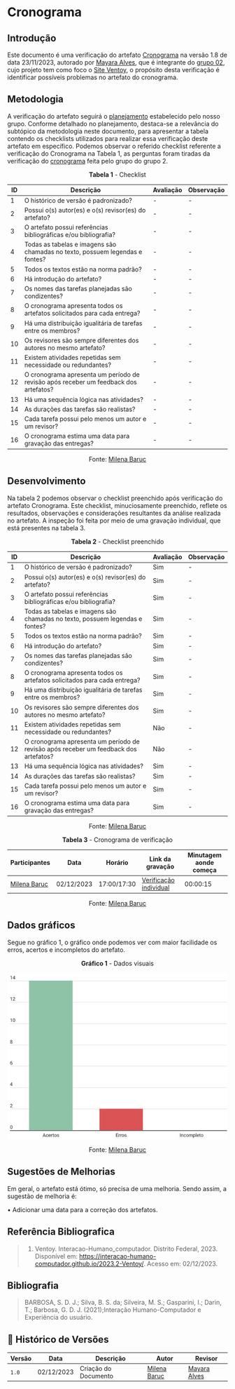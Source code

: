 # Cronograma

## Introdução

Este documento é uma verificação do artefato [Cronograma](../../planejamento/cronograma.md) na versão 1.8 de data 23/11/2023, autorado por [Mayara Alves](https://github.com/Mayara-tech), que é integrante do [grupo 02](https://github.com/Mayara-tech), cujo projeto tem como foco o [Site Ventoy](https://www.ventoy.net/en/index.html), o propósito desta verificação é identificar possíveis problemas no artefato do cronograma. 

## Metodologia

A verificação do artefato seguirá o [planejamento](../../verificacao/planejamendoDaVerificacao.md) estabelecido pelo nosso grupo. Conforme detalhado no planejamento, destaca-se a relevância do subtópico da metodologia neste documento, para apresentar a tabela contendo os checklists utilizados para realizar essa verificação deste artefato em específico. Podemos observar o referido checklist referente a verificação do Cronograma na Tabela 1, as perguntas foram tiradas da verificação do [cronograma](../../verificacao/planejamento/cronograma.md) feita pelo grupo do grupo 2.

<center>

**Tabela 1** - Checklist

| ID | Descrição                                                                           | Avaliação  | Observação |
|----|-------------------------------------------------------------------------------------|------------|------------|
| 1  | O histórico de versão é padronizado?                                                |      -     |     -      |
| 2  | Possui o(s) autor(es) e o(s) revisor(es) do artefato?                               |      -     |     -      |
| 3  | O artefato possui referências bibliográficas e/ou bibliografia?                     |      -     |     -      |
| 4  | Todas as tabelas e imagens são chamadas no texto, possuem legendas e fontes?        |      -     |     -      |
| 5  | Todos os textos estão na norma padrão?                                              |      -     |     -      |
| 6  | Há introdução do artefato?                                                          |      -     |     -      |
| 7  | Os nomes das tarefas planejadas são condizentes?                                    |      -     |     -      |  
| 8  | O cronograma apresenta todos os artefatos solicitados para cada entrega?            |      -     |     -      |
| 9  | Há uma distribuição igualitária de tarefas entre os membros?                        |      -     |     -      |
| 10 | Os revisores são sempre diferentes dos autores no mesmo artefato?                   |      -     |     -      |
| 11 | Existem atividades repetidas sem necessidade ou redundantes?                        |      -     |     -      |
| 12 | O cronograma apresenta um período de revisão após receber um feedback dos artefatos?|      -     |     -      |
| 13 | Há uma sequência lógica nas atividades?                                             |      -     |     -      |
| 14 | As durações das tarefas são realistas?                                              |      -     |     -      |
| 15 | Cada tarefa possui pelo menos um autor e um revisor?                                |      -     |     -      |
| 16 | O cronograma estima uma data para gravação das entregas?                            |      -     |     -      |

Fonte: [Milena Baruc](https://github.com/MilenaBaruc)

</center>

## Desenvolvimento 

Na tabela 2 podemos observar o checklist preenchido após verificação do artefato Cronograma. Este checklist, minuciosamente preenchido, reflete os resultados, observações e considerações resultantes da análise realizada no artefato. A inspeção foi feita por meio de uma gravação individual, que está presentes na tabela 3.

<center>

**Tabela 2** - Checklist preenchido

| ID | Descrição                                                                           | Avaliação  | Observação |
|----|-------------------------------------------------------------------------------------|------------|------------|
| 1  | O histórico de versão é padronizado?                                                | Sim |     -      |
| 2  | Possui o(s) autor(es) e o(s) revisor(es) do artefato?                               | Sim |     -      |
| 3  | O artefato possui referências bibliográficas e/ou bibliografia?                     | Sim |     -      |
| 4  | Todas as tabelas e imagens são chamadas no texto, possuem legendas e fontes?        | Sim |     -      |
| 5  | Todos os textos estão na norma padrão?                                              | Sim |     -      |
| 6  | Há introdução do artefato?                                                          | Sim |     -      |
| 7  | Os nomes das tarefas planejadas são condizentes?                                    | Sim |     -      |  
| 8  | O cronograma apresenta todos os artefatos solicitados para cada entrega?            | Sim |     -      |
| 9  | Há uma distribuição igualitária de tarefas entre os membros?                        | Sim |     -      |
| 10 | Os revisores são sempre diferentes dos autores no mesmo artefato?                   | Sim |     -      |
| 11 | Existem atividades repetidas sem necessidade ou redundantes?                        | Não |     -      |
| 12 | O cronograma apresenta um período de revisão após receber um feedback dos artefatos?| Não |     -      |
| 13 | Há uma sequência lógica nas atividades?                                             | Sim |     -      |
| 14 | As durações das tarefas são realistas?                                              | Sim |     -      |
| 15 | Cada tarefa possui pelo menos um autor e um revisor?                                | Sim |     -      |
| 16 | O cronograma estima uma data para gravação das entregas?                            | Sim |     -      |

Fonte: [Milena Baruc](https://github.com/MilenaBaruc)

**Tabela 3** - Cronograma de verificação

| Participantes | Data | Horário | Link da gravação | Minutagem aonde começa |
| -------------------------------------------------------------------------------------------- | ---------- | ----- | ------------------- | ------------- |
| [Milena Baruc](https://github.com/MilenaBaruc)                                               | 02/12/2023 | 17:00/17:30 | [Verificação individual](https://youtu.be/hrXHrD7gICk)       | 00:00:15 |

Fonte: [Milena Baruc](https://github.com/MilenaBaruc) 

</center>

## Dados gráficos

Segue no gráfico 1, o gráfico onde podemos ver com maior facilidade os erros, acertos e incompletos do artefato.

<center>

**Gráfico 1** - Dados visuais

![Gráfico Especificação Suplementar](../../assets/graficosMilena/grafico_cronograma.jpg)

Fonte: [Milena Baruc](https://github.com/MilenaBaruc)

</center>

## Sugestões de Melhorias

Em geral, o artefato está ótimo, só precisa de uma melhoria. Sendo assim, a sugestão de melhoria é:

• Adicionar uma data para a correção dos artefatos.

## Referência Bibliografica

> 1. Ventoy. Interacao-Humano_computador. Distrito Federal, 2023. Disponível em: <https://interacao-humano-computador.github.io/2023.2-Ventoy/>. Acesso em: 02/12/2023.

## Bibliografia

> BARBOSA, S. D. J.; Silva, B. S. da; Silveira, M. S.; Gasparini, I.; Darin, T.; Barbosa, G. D. J. (2021);Interação Humano-Computador e Experiência do usuário.

## 📑 Histórico de Versões

| Versão | Data       | Descrição                                       | Autor                                          | Revisor                                      |
| ------ | ---------- | ----------------------------------------------- | -----------------------------------------------| ---------------------------------------------|
| `1.0`  | 02/12/2023 | Criação do Documento | [Milena Baruc](https://github.com/MilenaBaruc)  | [Mayara Alves](https://github.com/Mayara-tech) | 
